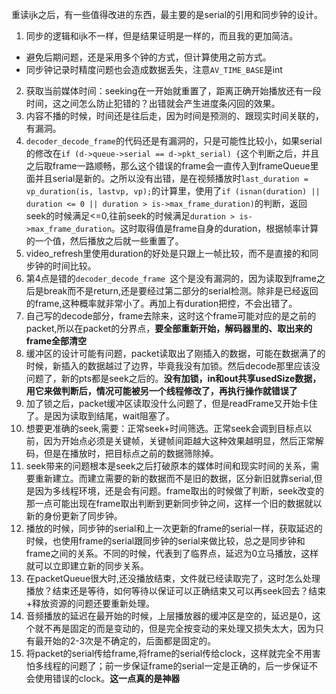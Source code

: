 重读ijk之后，有一些值得改进的东西，最主要的是serial的引用和同步钟的设计。

1. 同步的逻辑和ijk不一样，但是结果证明是一样的，而且我的更加简洁。
 * 避免后期问题，还是采用多个钟的方式，但计算使用之前方式。
 * 同步钟记录时精度问题也会造成数据丢失，注意`AV_TIME_BASE`是int

2. 获取当前媒体时间：seeking在一开始就重置了，距离正确开始播放还有一段时间，这之间怎么防止犯错的？出错就会产生进度条闪回的效果。
3. 内容不播的时候，时间还是往后走，因为时间是预测的、跟现实时间关联的，有漏洞。
4. `decoder_decode_frame`的代码还是有漏洞的，只是可能性比较小，如果serial的修改在`if (d->queue->serial == d->pkt_serial) {`这个判断之后，并且之后取frame一路顺畅，那么这个错误的frame会一直传入到frameQueue里面并且serial是新的。之所以没有出错，是在视频播放时`last_duration = vp_duration(is, lastvp, vp);`的计算里，使用了`if (isnan(duration) || duration <= 0 || duration > is->max_frame_duration)`的判断，返回seek的时候满足<=0,往前seek的时候满足`duration > is->max_frame_duration`。这时取得值是frame自身的duration，根据帧率计算的一个值，然后播放之后就一些重置了。
5. video_refresh里使用duration的好处是只跟上一帧比较，而不是直接的和同步钟的时间比较。
6. 第4点是错的`decoder_decode_frame `这个是没有漏洞的，因为读取到frame之后是break而不是return,还是要经过第二部分的serial检测。除非是已经返回的frame,这种概率就非常小了。再加上有duration把控，不会出错了。
7. 自己写的decode部分，frame去除来，这时这个frame可能对应的是之前的packet,所以在packet的分界点，**要全部重新开始，解码器里的、取出来的frame全部清空**
8. 缓冲区的设计可能有问题，packet读取出了刚插入的数据，可能在数据满了的时候，新插入的数据越过了边界，毕竟我没有加锁。然后decode那里应该没问题了，新的pts都是seek之后的。**没有加锁，in和out共享usedSize数据，用它来做判断后，情况可能被另一个线程修改了，再执行操作就错误了**
9. 加了锁之后，packet缓冲区读取没什么问题了，但是readFrame又开始卡住了。是因为读取到结尾，wait阻塞了。
10. 想要更准确的seek,需要：正常seek+时间筛选。正常seek会调到目标点以前，因为开始点必须是关键帧，关键帧间距越大这种效果越明显，然后正常解码，但是在播放时，把目标点之前的数据筛除掉。
11. seek带来的问题根本是seek之后打破原本的媒体时间和现实时间的关系，需要重新建立。而建立需要的新的数据而不是旧的数据，区分新旧就靠serial,但是因为多线程环境，还是会有问题。frame取出的时候做了判断，seek改变的那一点可能出现在frame取出判断到更新同步钟之间，这样一个旧的数据就以新的身份更新了同步钟。
12. 播放的时候，同步钟的serial和上一次更新的frame的serial一样，获取延迟的时候，也使用frame的serial跟同步钟的serial来做比较，总之是同步钟和frame之间的关系。不同的时候，代表到了临界点，延迟为0立马播放，这样就可以立即建立新的同步关系。
13. 在packetQueue很大时,还没播放结束，文件就已经读取完了，这时怎么处理播放？结束还是等待，如何等待以保证可以正确结束又可以再seek回去？结束+释放资源的问题还要重新处理。
14. 音频播放的延迟在最开始的时候，上层播放器的缓冲区是空的，延迟是0，这个就不再是固定的而是变动的，但是完全按变动的来处理又损失太大，因为只有最开始的2-3次是不确定的，后面都是固定的。
15. 将packet的serial传给frame,将frame的serial传给clock，这样就完全不用害怕多线程的问题了；前一步保证frame的serial一定是正确的，后一步保证不会使用错误的clock。**这一点真的是神器**